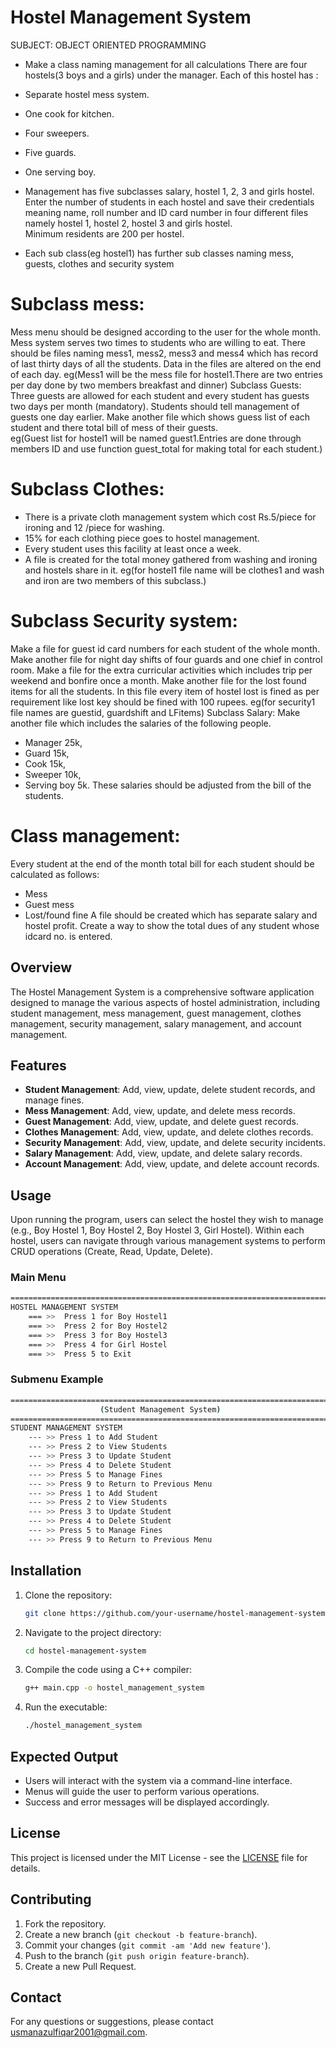 # Hostel Management System
SUBJECT: OBJECT ORIENTED PROGRAMMING 
- Make a  class naming management for all calculations 
There are four hostels(3 boys and a girls) under the manager. Each of this hostel has : 
- Separate hostel mess system. 
- One cook for kitchen. 
-	Four sweepers. 
-	Five guards. 
-	One serving boy. 
 
-	Management has five subclasses salary, hostel 1, 2, 3 and girls hostel. 
Enter the number of students in each hostel and save their credentials meaning name, roll number and ID card number in four different files namely hostel 1, hostel 2, hostel 3 and girls hostel.  
Minimum residents are 200 per hostel. 
-	Each sub class(eg hostel1) has further sub classes naming mess, guests, clothes and security system  
# Subclass mess: 
Mess menu should be designed according to the user for the whole month. 
Mess system serves two times to students who are willing to eat. 
There should be files naming mess1, mess2, mess3 and mess4 which has record of last thirty days of all the students. Data in the files are altered on the end of each day. eg(Mess1 will be the mess file for hostel1.There are two entries per day done by two members breakfast and dinner) Subclass Guests: 
Three guests are allowed for each student and every student has guests two days per month (mandatory). 
Students should tell management of guests one day earlier. 
Make another file which shows guess list of each student and there total bill of mess of their guests.  
eg(Guest list for hostel1 will be named guest1.Entries are done through members ID and use function guest_total for making total for each student.) 
 
 
# Subclass Clothes: 
- There is a private cloth management system which cost Rs.5/piece for ironing and 12 /piece for washing. 
- 15% for each clothing piece goes to hostel management. 
- Every student uses this facility at least once a week. 
- A file is created for the total money gathered from washing and ironing and hostels share in it. 
eg(for hostel1 file name will be clothes1 and wash and iron are two members of this subclass.) 
# Subclass Security system: 
Make a file for guest id card numbers for each student of the whole month. 
Make another file for night day shifts of four guards and one chief in control room. Make a file for the extra curricular activities which includes trip per weekend and bonfire once a month. 
Make another file for the lost found items for all the students. In this file every item of hostel lost is fined as per requirement like lost key should be fined with 100 rupees. 
eg(for security1 file names are guestid, guardshift and LFitems) Subclass Salary: 
Make another file which includes the salaries of the following people. 
-	Manager 25k, 
-	Guard 15k, 
-	Cook 15k, 
-	Sweeper 10k, 
-	Serving boy 5k. These salaries should be adjusted from the bill of the students. 
# Class management: 
Every student at the end of the month total bill for each student should be calculated as follows: 
-	Mess  
-	Guest mess 
-	Lost/found fine 
A file should be created which has separate salary and hostel profit. 
Create a way to show the total dues of any student whose idcard no. is entered. 


## Overview
The Hostel Management System is a comprehensive software application designed to manage the various aspects of hostel administration, including student management, mess management, guest management, clothes management, security management, salary management, and account management.

## Features
- **Student Management**: Add, view, update, delete student records, and manage fines.
- **Mess Management**: Add, view, update, and delete mess records.
- **Guest Management**: Add, view, update, and delete guest records.
- **Clothes Management**: Add, view, update, and delete clothes records.
- **Security Management**: Add, view, update, and delete security incidents.
- **Salary Management**: Add, view, update, and delete salary records.
- **Account Management**: Add, view, update, and delete account records.

## Usage
Upon running the program, users can select the hostel they wish to manage (e.g., Boy Hostel 1, Boy Hostel 2, Boy Hostel 3, Girl Hostel). Within each hostel, users can navigate through various management systems to perform CRUD operations (Create, Read, Update, Delete).

### Main Menu
```bash
========================================================================================
HOSTEL MANAGEMENT SYSTEM
    === >>  Press 1 for Boy Hostel1
    === >>  Press 2 for Boy Hostel2
    === >>  Press 3 for Boy Hostel3
    === >>  Press 4 for Girl Hostel
    === >>  Press 5 to Exit
```

### Submenu Example
```bash
========================================================================================
                    (Student Management System)
========================================================================================
STUDENT MANAGEMENT SYSTEM
    --- >> Press 1 to Add Student
    --- >> Press 2 to View Students
    --- >> Press 3 to Update Student
    --- >> Press 4 to Delete Student
    --- >> Press 5 to Manage Fines
    --- >> Press 9 to Return to Previous Menu
    --- >> Press 1 to Add Student
    --- >> Press 2 to View Students
    --- >> Press 3 to Update Student
    --- >> Press 4 to Delete Student
    --- >> Press 5 to Manage Fines
    --- >> Press 9 to Return to Previous Menu
```

## Installation
1. Clone the repository:
    ```sh
    git clone https://github.com/your-username/hostel-management-system.git
    ```
2. Navigate to the project directory:
    ```sh
    cd hostel-management-system
    ```
3. Compile the code using a C++ compiler:
    ```sh
    g++ main.cpp -o hostel_management_system
    ```
4. Run the executable:
    ```sh
    ./hostel_management_system
    ```

## Expected Output
- Users will interact with the system via a command-line interface.
- Menus will guide the user to perform various operations.
- Success and error messages will be displayed accordingly.

## License
This project is licensed under the MIT License - see the [LICENSE](LICENSE) file for details.

## Contributing
1. Fork the repository.
2. Create a new branch (`git checkout -b feature-branch`).
3. Commit your changes (`git commit -am 'Add new feature'`).
4. Push to the branch (`git push origin feature-branch`).
5. Create a new Pull Request.

## Contact
For any questions or suggestions, please contact [usmanazulfiqar2001@gmail.com](mailto:usmanazulfiqar2001@gmail.com).



